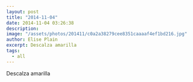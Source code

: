 ```yaml
---
layout: post
title: "2014-11-04"
date: 2014-11-04 03:26:38
description: 
image: "/assets/photos/201411/c0a2a38279cee8351caaaaf4ef1bd216.jpg"
author: Elise Plain
excerpt: Descalza amarilla
tags: 
  - all
---
```


Descalza amarilla
<p></p>
